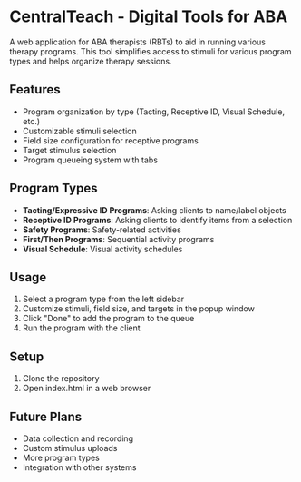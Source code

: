 # CentralTeach - Digital Tools for ABA

A web application for ABA therapists (RBTs) to aid in running various therapy programs. This tool simplifies access to stimuli for various program types and helps organize therapy sessions.

## Features

- Program organization by type (Tacting, Receptive ID, Visual Schedule, etc.)
- Customizable stimuli selection
- Field size configuration for receptive programs
- Target stimulus selection
- Program queueing system with tabs

## Program Types

- **Tacting/Expressive ID Programs**: Asking clients to name/label objects
- **Receptive ID Programs**: Asking clients to identify items from a selection
- **Safety Programs**: Safety-related activities
- **First/Then Programs**: Sequential activity programs
- **Visual Schedule**: Visual activity schedules

## Usage

1. Select a program type from the left sidebar
2. Customize stimuli, field size, and targets in the popup window
3. Click "Done" to add the program to the queue
4. Run the program with the client

## Setup

1. Clone the repository
2. Open index.html in a web browser

## Future Plans

- Data collection and recording
- Custom stimulus uploads
- More program types
- Integration with other systems